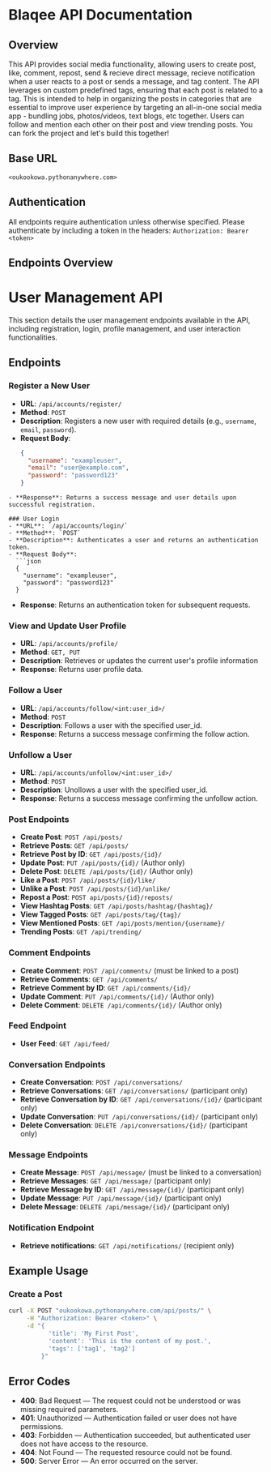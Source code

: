 # Blaqee API Documentation

## Overview
This API provides social media functionality, allowing users to create post, like, comment, repost, send & recieve direct message, recieve notification when a user reacts to a post or sends a message, and tag content. The API leverages on custom predefined tags, ensuring that each post is related to a tag. This is intended to help in organizing the posts in categories that are essential to improve user experience by targeting an all-in-one social media app - bundling jobs, photos/videos, text blogs, etc together. Users can follow and mention each other on their post and view trending posts. You can fork the project and let's build this together!

## Base URL
`<oukookowa.pythonanywhere.com>`

## Authentication
All endpoints require authentication unless otherwise specified. Please authenticate by including a token in the headers:
    `Authorization: Bearer <token>`


## Endpoints Overview
# User Management API

This section details the user management endpoints available in the API, including registration, login, profile management, and user interaction functionalities.

## Endpoints

### Register a New User
- **URL**: `/api/accounts/register/`
- **Method**: `POST`
- **Description**: Registers a new user with required details (e.g., `username`, `email`, `password`).
- **Request Body**:
  ```json
  {
    "username": "exampleuser",
    "email": "user@example.com",
    "password": "password123"
  }
```
- **Response**: Returns a success message and user details upon successful registration.

### User Login
- **URL**: `/api/accounts/login/`
- **Method**: `POST`
- **Description**: Authenticates a user and returns an authentication token.
- **Request Body**:
  ```json
  {
    "username": "exampleuser",
    "password": "password123"
  }
```
- **Response**: Returns an authentication token for subsequent requests.

### View and Update User Profile
- **URL**: `/api/accounts/profile/`
- **Method**: `GET, PUT`
- **Description**: Retrieves or updates the current user's profile information
- **Response**: Returns user profile data.

### Follow a User
- **URL**: `/api/accounts/follow/<int:user_id>/`
- **Method**: `POST`
- **Description**: Follows a user with the specified user_id.
- **Response**: Returns a success message confirming the follow action.

### Unfollow a User
- **URL**: `/api/accounts/unfollow/<int:user_id>/`
- **Method**: `POST`
- **Description**: Unollows a user with the specified user_id.
- **Response**: Returns a success message confirming the unfollow action.

### Post Endpoints
- **Create Post**: `POST /api/posts/`
- **Retrieve Posts**: `GET /api/posts/`
- **Retrieve Post by ID**: `GET /api/posts/{id}/`
- **Update Post**: `PUT /api/posts/{id}/` (Author only)
- **Delete Post**: `DELETE /api/posts/{id}/` (Author only)
- **Like a Post**: `POST /api/posts/{id}/like/`
- **Unlike a Post**: `POST /api/posts/{id}/unlike/`
- **Repost a Post**: `POST api/posts/{id}/reposts/`
- **View Hashtag Posts**: `GET /api/posts/hashtag/{hashtag}/`
- **View Tagged Posts**: `GET /api/posts/tag/{tag}/`
- **View Mentioned Posts**: `GET /api/posts/mention/{username}/`
- **Trending Posts**: `GET /api/trending/`

### Comment Endpoints
- **Create Comment**: `POST /api/comments/` (must be linked to a post)
- **Retrieve Comments**: `GET /api/comments/`
- **Retrieve Comment by ID**: `GET /api/comments/{id}/`
- **Update Comment**: `PUT /api/comments/{id}/` (Author only)
- **Delete Comment**: `DELETE /api/comments/{id}/` (Author only)

### Feed Endpoint
- **User Feed**: `GET /api/feed/`

### Conversation Endpoints
- **Create Conversation**: `POST /api/conversations/`
- **Retrieve Conversations**: `GET /api/conversations/` (participant only)
- **Retrieve Conversation by ID**: `GET /api/conversations/{id}/` (participant only)
- **Update Conversation**: `PUT /api/conversations/{id}/` (participant only)
- **Delete Conversation**: `DELETE /api/conversations/{id}/` (participant only)

### Message Endpoints
- **Create Message**: `POST /api/message/` (must be linked to a conversation)
- **Retrieve Messages**: `GET /api/message/` (participant only)
- **Retrieve Message by ID**: `GET /api/message/{id}/` (participant only)
- **Update Message**: `PUT /api/message/{id}/` (participant only)
- **Delete Message**: `DELETE /api/message/{id}/` (participant only)

### Notification Endpoint
- **Retrieve notifications**: `GET /api/notifications/` (recipient only)


## Example Usage
### Create a Post
```bash
curl -X POST "oukookowa.pythonanywhere.com/api/posts/" \
     -H "Authorization: Bearer <token>" \
     -d "{
           'title': 'My First Post',
           'content': 'This is the content of my post.',
           'tags': ['tag1', 'tag2']
         }"
```

## Error Codes

- **400**: Bad Request — The request could not be understood or was missing required parameters.
- **401**: Unauthorized — Authentication failed or user does not have permissions.
- **403**: Forbidden — Authentication succeeded, but authenticated user does not have access to the resource.
- **404**: Not Found — The requested resource could not be found.
- **500**: Server Error — An error occurred on the server.
